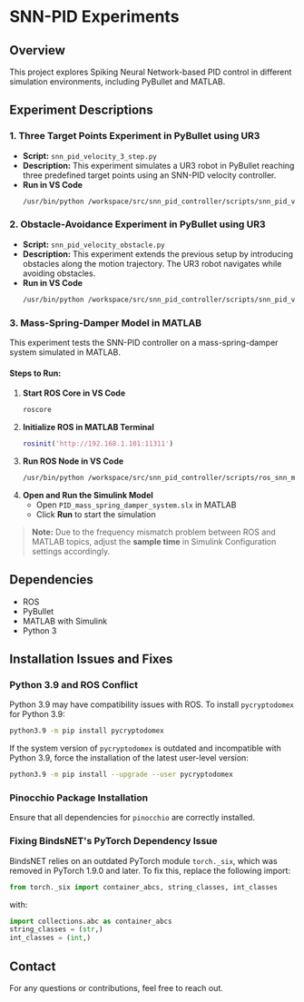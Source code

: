 # SNN-PID Experiments

## Overview
This project explores Spiking Neural Network-based PID control in different simulation environments, including PyBullet and MATLAB.

## Experiment Descriptions

### 1. Three Target Points Experiment in PyBullet using UR3
- **Script:** `snn_pid_velocity_3_step.py`
- **Description:** This experiment simulates a UR3 robot in PyBullet reaching three predefined target points using an SNN-PID velocity controller.
- **Run in VS Code**
   ```sh
   /usr/bin/python /workspace/src/snn_pid_controller/scripts/snn_pid_velocity_3_step.py
   ```

### 2. Obstacle-Avoidance Experiment in PyBullet using UR3
- **Script:** `snn_pid_velocity_obstacle.py`
- **Description:** This experiment extends the previous setup by introducing obstacles along the motion trajectory. The UR3 robot navigates while avoiding obstacles.
- **Run in VS Code**
   ```sh
   /usr/bin/python /workspace/src/snn_pid_controller/scripts/snn_pid_velocity_obstacle.py
   ```

### 3. Mass-Spring-Damper Model in MATLAB
This experiment tests the SNN-PID controller on a mass-spring-damper system simulated in MATLAB.

#### Steps to Run:
1. **Start ROS Core in VS Code**
   ```sh
   roscore
   ```
2. **Initialize ROS in MATLAB Terminal**
   ```matlab
   rosinit('http://192.168.1.101:11311')
   ```
3. **Run ROS Node in VS Code**
   ```sh
   /usr/bin/python /workspace/src/snn_pid_controller/scripts/ros_snn_matlab_PID.py
   ```
4. **Open and Run the Simulink Model**
   - Open `PID_mass_spring_damper_system.slx` in MATLAB
   - Click **Run** to start the simulation

> **Note:** Due to the frequency mismatch problem between ROS and MATLAB topics, adjust the **sample time** in Simulink Configuration settings accordingly.

## Dependencies
- ROS
- PyBullet
- MATLAB with Simulink
- Python 3


## Installation Issues and Fixes

### Python 3.9 and ROS Conflict
Python 3.9 may have compatibility issues with ROS. To install `pycryptodomex` for Python 3.9:
```sh
python3.9 -m pip install pycryptodomex
```
If the system version of `pycryptodomex` is outdated and incompatible with Python 3.9, force the installation of the latest user-level version:
```sh
python3.9 -m pip install --upgrade --user pycryptodomex
```

### Pinocchio Package Installation
Ensure that all dependencies for `pinocchio` are correctly installed.

### Fixing BindsNET's PyTorch Dependency Issue
BindsNET relies on an outdated PyTorch module `torch._six`, which was removed in PyTorch 1.9.0 and later. To fix this, replace the following import:
```python
from torch._six import container_abcs, string_classes, int_classes
```
with:
```python
import collections.abc as container_abcs
string_classes = (str,)
int_classes = (int,)
```

## Contact
For any questions or contributions, feel free to reach out.

